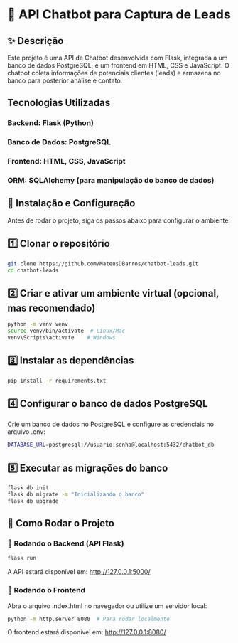 # 🤖 API Chatbot para Captura de Leads

## ✨ Descrição

Este projeto é uma API de Chatbot desenvolvida com Flask, integrada a um banco de dados PostgreSQL, e um frontend em HTML, CSS e JavaScript. O chatbot coleta informações de potenciais clientes (leads) e armazena no banco para posterior análise e contato.

##  Tecnologias Utilizadas

### Backend: Flask (Python)

### Banco de Dados: PostgreSQL

### Frontend: HTML, CSS, JavaScript

### ORM: SQLAlchemy (para manipulação do banco de dados)


## 🔧 Instalação e Configuração

Antes de rodar o projeto, siga os passos abaixo para configurar o ambiente:

## 1️⃣ Clonar o repositório

```bash
git clone https://github.com/MateusDBarros/chatbot-leads.git
cd chatbot-leads
```

## 2️⃣ Criar e ativar um ambiente virtual (opcional, mas recomendado)
```bash
python -m venv venv
source venv/bin/activate  # Linux/Mac
venv\Scripts\activate    # Windows
```

## 3️⃣ Instalar as dependências
```bash
pip install -r requirements.txt
```

## 4️⃣ Configurar o banco de dados PostgreSQL

Crie um banco de dados no PostgreSQL e configure as credenciais no arquivo .env:
```bash
DATABASE_URL=postgresql://usuario:senha@localhost:5432/chatbot_db
```
## 5️⃣ Executar as migrações do banco
```bash
flask db init
flask db migrate -m "Inicializando o banco"
flask db upgrade
```

## 🚀 Como Rodar o Projeto

### 🔹 Rodando o Backend (API Flask)
```bash
flask run
```
A API estará disponível em: http://127.0.0.1:5000/

### 🔹 Rodando o Frontend

Abra o arquivo index.html no navegador ou utilize um servidor local:
```bash
python -m http.server 8080  # Para rodar localmente
```
O frontend estará disponível em: http://127.0.0.1:8080/
